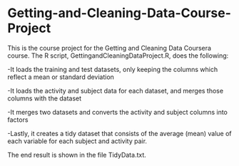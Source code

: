 # Getting-and-Cleaning-Data-Course-Project

This is the course project for the Getting and Cleaning Data Coursera course. The R script, GettingandCleaningDataProject.R, does the following:

-It loads the training and test datasets, only keeping the columns which reflect a mean or standard deviation

-It loads the activity and subject data for each dataset, and merges those columns with the dataset

-It merges two datasets and converts the activity and subject columns into factors

-Lastly, it creates a tidy dataset that consists of the average (mean) value of each variable for each subject and activity pair.


The end result is shown in the file TidyData.txt.
